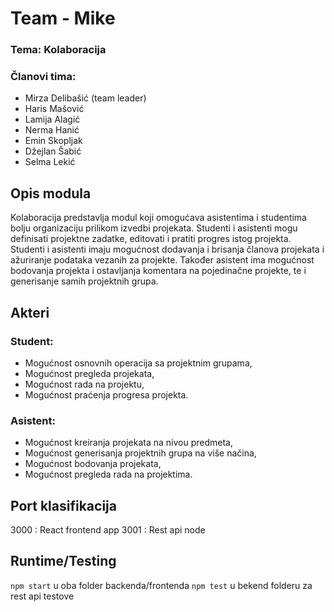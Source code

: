 # Team - Mike
### Tema: Kolaboracija

### Članovi tima:
- Mirza Delibašić (team leader)
- Haris Mašović 
- Lamija Alagić
- Nerma Hanić
- Emin Skopljak
- Džejlan Šabić
- Selma Lekić

## Opis modula

Kolaboracija predstavlja modul koji omogućava asistentima i studentima bolju organizaciju prilikom izvedbi projekata. Studenti i asistenti mogu definisati projektne zadatke, editovati i pratiti progres istog projekta. Studenti i asistenti imaju mogućnost dodavanja i brisanja članova projekata i ažuriranje podataka vezanih za projekte. Također asistent ima mogućnost bodovanja projekta i ostavljanja komentara na pojedinačne projekte, te i generisanje samih projektnih grupa.

## Akteri

### Student:
- Mogućnost osnovnih operacija sa projektnim grupama,
- Mogućnost pregleda projekata,
- Mogućnost rada na projektu,
- Mogućnost praćenja progresa projekta.

### Asistent:
- Mogućnost kreiranja projekata na nivou predmeta,
- Mogućnost generisanja projektnih grupa na više načina,
- Mogućnost bodovanja projekata,
- Mogućnost pregleda rada na projektima.

## Port klasifikacija
3000 : React frontend app
3001 : Rest api node

## Runtime/Testing
`npm start` u oba folder backenda/frontenda
`npm test` u bekend folderu za rest api testove